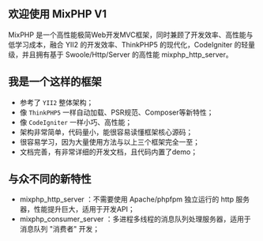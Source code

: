 ## 欢迎使用 MixPHP V1

MixPHP 是一个高性能极简Web开发MVC框架，同时兼顾了开发效率、高性能与低学习成本，融合 YII2 的开发效率、ThinkPHP5 的现代化，CodeIgniter 的轻量级，并且拥有基于 Swoole/Http/Server 的高性能 mixphp_http_server。

## 我是一个这样的框架

- 参考了 `YII2` 整体架构；
- 像 `ThinkPHP5` 一样自动加载、PSR规范、Composer等新特性；
- 像 `CodeIgniter` 一样小巧、高性能；
- 架构非常简单，代码量小，能很容易读懂框架核心源码；
- 很容易学习，因为大量使用方法与以上三个框架完全一至；
- 文档完善，有非常详细的开发文档，且代码内置了demo；

## 与众不同的新特性

- mixphp_http_server ：不需要使用 Apache/phpfpm 独立运行的 http 服务器，性能提升巨大，适用于开发API；
- mixphp_consumer_server ：多进程多线程的消息队列处理服务器，适用于消息队列 "消费者" 开发；
